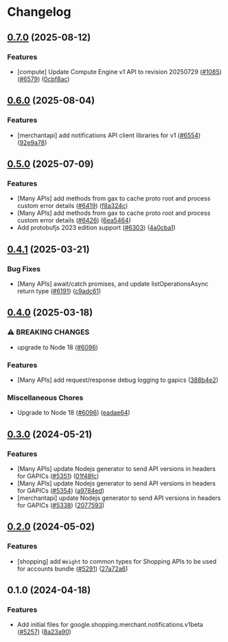 # Changelog

## [0.7.0](https://github.com/googleapis/google-cloud-node/compare/notifications-v0.6.0...notifications-v0.7.0) (2025-08-12)


### Features

* [compute] Update Compute Engine v1 API to revision 20250729 ([#1085](https://github.com/googleapis/google-cloud-node/issues/1085)) ([#6579](https://github.com/googleapis/google-cloud-node/issues/6579)) ([0cbf8ac](https://github.com/googleapis/google-cloud-node/commit/0cbf8ac3e6697d92428f21010beb1c776e5e86fd))

## [0.6.0](https://github.com/googleapis/google-cloud-node/compare/notifications-v0.5.0...notifications-v0.6.0) (2025-08-04)


### Features

* [merchantapi] add notifications API client libraries for v1 ([#6554](https://github.com/googleapis/google-cloud-node/issues/6554)) ([92e9a78](https://github.com/googleapis/google-cloud-node/commit/92e9a783579873f4c92ec2f643143515dfa16fe7))

## [0.5.0](https://github.com/googleapis/google-cloud-node/compare/notifications-v0.4.1...notifications-v0.5.0) (2025-07-09)


### Features

* [Many APIs] add methods from gax to cache proto root and process custom error details ([#6419](https://github.com/googleapis/google-cloud-node/issues/6419)) ([f8a324c](https://github.com/googleapis/google-cloud-node/commit/f8a324ca5c3bc0f730e4ed67d9407c44f2414936))
* [Many APIs] add methods from gax to cache proto root and process custom error details ([#6426](https://github.com/googleapis/google-cloud-node/issues/6426)) ([6ea5464](https://github.com/googleapis/google-cloud-node/commit/6ea54642532d9797ea87d7cd01c9fac77f9eb035))
* Add protobufjs 2023 edition support ([#6303](https://github.com/googleapis/google-cloud-node/issues/6303)) ([4a0cba1](https://github.com/googleapis/google-cloud-node/commit/4a0cba1e41a9aeb9c15ad31487ef013c8277cfef))

## [0.4.1](https://github.com/googleapis/google-cloud-node/compare/notifications-v0.4.0...notifications-v0.4.1) (2025-03-21)


### Bug Fixes

* [Many APIs] await/catch promises, and update listOperationsAsync return type ([#6191](https://github.com/googleapis/google-cloud-node/issues/6191)) ([c9adc61](https://github.com/googleapis/google-cloud-node/commit/c9adc6150ad09630854554c2ed7e558fb3e04315))

## [0.4.0](https://github.com/googleapis/google-cloud-node/compare/notifications-v0.3.0...notifications-v0.4.0) (2025-03-18)


### ⚠ BREAKING CHANGES

* upgrade to Node 18 ([#6096](https://github.com/googleapis/google-cloud-node/issues/6096))

### Features

* [Many APIs] add request/response debug logging to gapics ([388b4e2](https://github.com/googleapis/google-cloud-node/commit/388b4e20329b7f6fc0dd061dddff573c45104213))


### Miscellaneous Chores

* Upgrade to Node 18 ([#6096](https://github.com/googleapis/google-cloud-node/issues/6096)) ([eadae64](https://github.com/googleapis/google-cloud-node/commit/eadae64d54e07aa2c65097ea52e65008d4e87436))

## [0.3.0](https://github.com/googleapis/google-cloud-node/compare/notifications-v0.2.0...notifications-v0.3.0) (2024-05-21)


### Features

* [Many APIs] update Nodejs generator to send API versions in headers for GAPICs ([#5351](https://github.com/googleapis/google-cloud-node/issues/5351)) ([01f48fc](https://github.com/googleapis/google-cloud-node/commit/01f48fce63ec4ddf801d59ee2b8c0db9f6fb8372))
* [Many APIs] update Nodejs generator to send API versions in headers for GAPICs ([#5354](https://github.com/googleapis/google-cloud-node/issues/5354)) ([a9784ed](https://github.com/googleapis/google-cloud-node/commit/a9784ed3db6ee96d171762308bbbcd57390b6866))
* [merchantapi] update Nodejs generator to send API versions in headers for GAPICs ([#5338](https://github.com/googleapis/google-cloud-node/issues/5338)) ([2077593](https://github.com/googleapis/google-cloud-node/commit/20775936d379fc4a1d9afbabdb58b1940f2ab260))

## [0.2.0](https://github.com/googleapis/google-cloud-node/compare/notifications-v0.1.0...notifications-v0.2.0) (2024-05-02)


### Features

* [shopping] add `Weight` to common types for Shopping APIs to be used for accounts bundle ([#5291](https://github.com/googleapis/google-cloud-node/issues/5291)) ([27a72a6](https://github.com/googleapis/google-cloud-node/commit/27a72a6d16079ff025b4a9ac702c6d1bffd017ce))

## 0.1.0 (2024-04-18)


### Features

* Add initial files for google.shopping.merchant.notifications.v1beta ([#5257](https://github.com/googleapis/google-cloud-node/issues/5257)) ([8a23a90](https://github.com/googleapis/google-cloud-node/commit/8a23a9076bf72d2f38fae0199735772aa650c57b))
